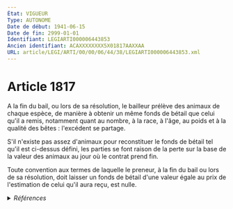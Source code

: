 ```yaml
---
État: VIGUEUR
Type: AUTONOME
Date de début: 1941-06-15
Date de fin: 2999-01-01
Identifiant: LEGIARTI000006443853
Ancien identifiant: ACAXXXXXXXX5X01817AAXXAA
URL: article/LEGI/ARTI/00/00/06/44/38/LEGIARTI000006443853.xml
---
```


<h1>Article 1817</h1>

A la fin du bail, ou lors de sa résolution, le bailleur prélève des animaux de
chaque espèce, de manière à obtenir un même fonds de bétail que celui qu'il a
remis, notamment quant au nombre, à la race, à l'âge, au poids et à la qualité
des bêtes : l'excédent se partage.<br />

S'il n'existe pas assez d'animaux pour reconstituer le fonds de bétail tel qu'il
est ci-dessus défini, les parties se font raison de la perte sur la base de la
valeur des animaux au jour où le contrat prend fin.<br />

Toute convention aux termes de laquelle le preneur, à la fin du bail ou lors de
sa résolution, doit laisser un fonds de bétail d'une valeur égale au prix de
l'estimation de celui qu'il aura reçu, est nulle.


<details>
  <summary><em>Références</em></summary>

  <h2>Références faites par l'article</h2>
  
  <ul>
    <li>
      CODIFICATION source Loi 1804-03-07
    </li>
    <li>
      CREATION source Loi 1804-03-07 promulguée le 17 mars 1804
    </li>
  </ul>
</details>
